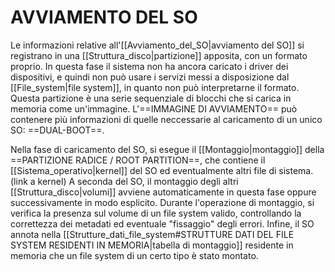 # AVVIAMENTO DEL SO
Le informazioni relative all'[[Avviamento_del_SO|avviamento del SO]] si registrano in una [[Struttura_disco|partizione]] apposita, con un formato proprio. In questa fase il sistema non ha ancora caricato i driver dei dispositivi, e quindi non può usare i servizi messi a disposizione dal [[File_system|file system]], in quanto non può interpretarne il formato. Questa partizione è una serie sequenziale di blocchi che si carica in memoria come un'immagine. L'==IMMAGINE DI AVVIAMENTO== può contenere più informazioni di quelle neccessarie al caricamento di un unico SO: ==DUAL-BOOT==.

Nella fase di caricamento del SO, si esegue il [[Montaggio|montaggio]] della ==PARTIZIONE RADICE / ROOT PARTITION==, che contiene il [[Sistema_operativo|kernel]] del SO ed eventualmente altri file di sistema. (link a kernel) A seconda del SO, il montaggio degli altri [[Struttura_disco|volumi]] avviene automaticamente in questa fase oppure successivamente in modo esplicito.
Durante l'operazione di montaggio, si verifica la presenza sul volume di un file system valido, controllando la correttezza dei metadati ed eventuale "fissaggio" degli errori. Infine, il SO annota nella [[Strutture_dati_file_system#STRUTTURE DATI DEL FILE SYSTEM RESIDENTI IN MEMORIA|tabella di montaggio]] residente in memoria che un file system di un certo tipo è stato montato.